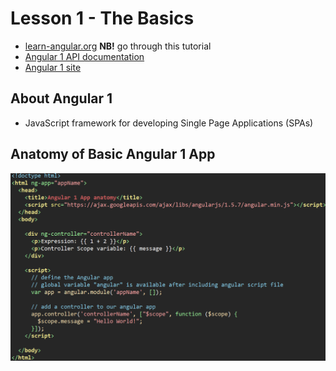 # Lesson 1 - The Basics

- [learn-angular.org](http://learn-angular.org) **NB!** go through this tutorial
- [Angular 1 API documentation](https://docs.angularjs.org/api)
- [Angular 1 site](https://angularjs.org)

## About Angular 1
- JavaScript framework for developing Single Page Applications (SPAs)

## Anatomy of Basic Angular 1 App
![anatomy.png](img/anatomy.png)
